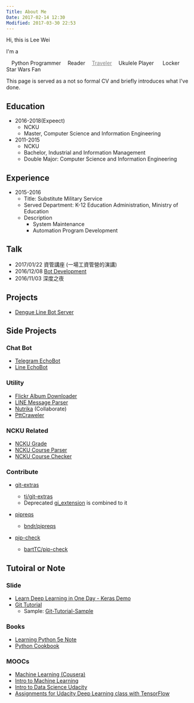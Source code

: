 ```yaml
---
Title: About Me
Date: 2017-02-14 12:30
Modified: 2017-03-30 22:53
---
```


<link href="//maxcdn.bootstrapcdn.com/font-awesome/4.2.0/css/font-awesome.min.css" rel="stylesheet">


Hi, this is Lee Wei

I'm a
  
<i class="fa fa-lg fa-terminal" style="padding-right:1em"></i> Python Programmer
<i class="fa fa-lg fa-book" style="padding-right:1em"></i> Reader
<a href="https://www.flickr.com/photos/10280407@N02/" target="_blank" title="Flickr" style="color:gray"><i class="fa fa-lg fa-camera" style="padding-right:1em"></i>Traveler</a>
<i class="fa fa-lg fa-music" style="padding-right:1em"></i> Ukulele Player
<i class="fa fa-lg fa-lock" style="padding-right:1.4em"></i> Locker
<i class="fa fa-lg fa-rebel" style="padding-right:1em"></i> Star Wars Fan

This page is served as a not so formal CV and briefly introduces what I've done.

## Education
- 2016-2018(Expeect)
	- NCKU
	- Master, Computer Science and Information Engineering
- 2011-2015
	- NCKU
	- Bachelor, Industrial and Information Management
	- Double Major: Computer Science and Information Engineering 


## Experience
- 2015-2016
	-  Title: Substitute Military Service
	-  Served Department: K-12 Education Administration, Ministry of Education
	-  Description 
		-  System Maintenance
		-  Automation Program Development

## Talk
- 2017/01/22	資管講座 (一場工資管營的演講)
- 2016/12/08 [Bot Development](https://hackmd.io/p/HkW8LjRfl)
- 2016/11/03 深度之夜


## Projects
- [Dengue Line Bot Server](https://github.com/NCKU-CCS/line_bot_server)

## Side Projects

### Chat Bot
- [Telegram EchoBot](https://github.com/Lee-W/telegram_echobot)
- [Line EchoBot](https://github.com/Lee-W/line_echobot)

### Utility
- [Flickr Album Downloader](https://github.com/Lee-W/Flickr_Album_Downloader)
- [LINE Message Parser](https://github.com/Lee-W/LineMessageParser)
- [Nutrika](https://github.com/Lee-W/Nutrika) (Collaborate)
- [PttCraweler](https://github.com/Lee-W/PttCrawler)

### NCKU Related
- [NCKU Grade](https://github.com/Lee-W/NCKU_Grade)
- [NCKU Course Parser](https://github.com/Lee-W/nckucourseparser)
- [NCKU Course Checker](https://github.com/Lee-W/NCKU-course-checker)

### Contribute
- [git-extras](https://github.com/Lee-W/git-extras)
    - [tj/git-extras](https://github.com/tj/git-extras)
    - Deprecated [gi_extension](https://github.com/Lee-W/gi_extension) is combined to it
- [pipreqs](https://github.com/Lee-W/pipreqs)
    - [bndr/pipreqs](https://github.com/bndr/pipreqs)

- [pip-check](https://github.com/Lee-W/pip-check)
	- [bartTC/pip-check](https://github.com/bartTC/pip-check) 


## Tutoiral or Note
### Slide
- [Learn Deep Learning in One Day - Keras Demo](https://github.com/Lee-W/Keras-Mnist-Example)
- [Git Tutorial](https://github.com/Lee-W/git-tutorial)
    - Sample: [Git-Tutorial-Sample](https://github.com/Lee-W/Git-Tutorial-Sample)
### Books
- [Learning Python 5e Note](https://github.com/Lee-W/Learning_Python)
- [Python Cookbook](https://github.com/Lee-W/Python_Cookbook)

### MOOCs
- [Machine Learning (Cousera)](https://github.com/Lee-W/Machine-Learning-Coursera)
- [Intro to Machine Learning](https://github.com/Lee-W/Intro_to_Machine_Learning_Udacity)
- [Intro to Data Science Udacity](https://github.com/Lee-W/Intro_to_Data_Science_Udacity)
- [Assignments for Udacity Deep Learning class with TensorFlow](https://github.com/Lee-W/Deep-Learning-Udacity)






